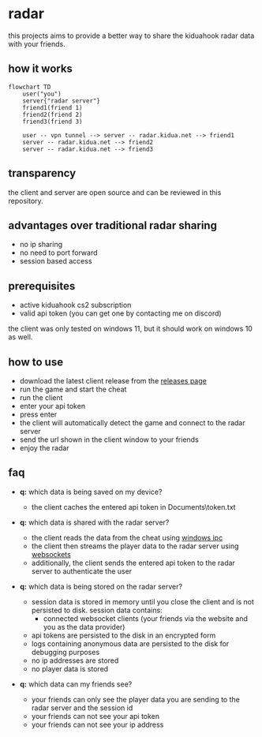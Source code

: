 # radar

this projects aims to provide a better way to share the kiduahook radar data with your friends.

## how it works

```mermaid
flowchart TD
    user("you")
    server{"radar server"} 
    friend1(friend 1)
    friend2(friend 2)
    friend3(friend 3)

    user -- vpn tunnel --> server -- radar.kidua.net --> friend1
    server -- radar.kidua.net --> friend2
    server -- radar.kidua.net --> friend3
```

## transparency

the client and server are open source and can be reviewed in this repository.

## advantages over traditional radar sharing

- no ip sharing
- no need to port forward
- session based access

## prerequisites

- active kiduahook cs2 subscription
- valid api token (you can get one by contacting me on discord)

the client was only tested on windows 11, but it should work on windows 10 as well.

## how to use

- download the latest client release from the [releases page](https://github.com/radartechnology/radar/releases/latest)
- run the game and start the cheat
- run the client
- enter your api token
- press enter
- the client will automatically detect the game and connect to the radar server
- send the url shown in the client window to your friends
- enjoy the radar

## faq

- **q:** which data is being saved on my device?
    - the client caches the entered api token in Documents\token.txt

- **q:** which data is shared with the radar server?
    - the client reads the data from the cheat
      using [windows ipc](https://learn.microsoft.com/en-us/windows/win32/ipc/pipes)
    - the client then streams the player data to the radar server
      using [websockets](https://developer.mozilla.org/en-US/docs/Web/API/WebSockets_API)
    - additionally, the client sends the entered api token to the radar server to authenticate the user

- **q:** which data is being stored on the radar server?
    - session data is stored in memory until you close the client and is not persisted to disk. session data contains:
        - connected websocket clients (your friends via the website and you as the data provider)
    - api tokens are persisted to the disk in an encrypted form
    - logs containing anonymous data are persisted to the disk for debugging purposes
    - no ip addresses are stored
    - no player data is stored

- **q:** which data can my friends see?
    - your friends can only see the player data you are sending to the radar server and the session id
    - your friends can not see your api token
    - your friends can not see your ip address
